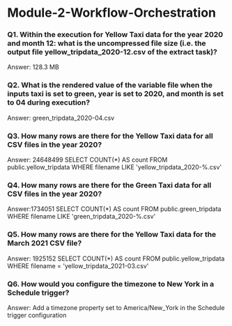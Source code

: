 # Module-2-Workflow-Orchestration


### Q1. Within the execution for Yellow Taxi data for the year 2020 and month 12: what is the uncompressed file size (i.e. the output file yellow_tripdata_2020-12.csv of the extract task)?
Answer: 128.3 MB
### Q2. What is the rendered value of the variable file when the inputs taxi is set to green, year is set to 2020, and month is set to 04 during execution?
Answer: green_tripdata_2020-04.csv
### Q3. How many rows are there for the Yellow Taxi data for all CSV files in the year 2020?
Answer: 24648499
    SELECT COUNT(*) AS count
    FROM public.yellow_tripdata
    WHERE filename LIKE 'yellow_tripdata_2020-%.csv'
### Q4. How many rows are there for the Green Taxi data for all CSV files in the year 2020?
Answer:1734051
    SELECT COUNT(*) AS count
    FROM public.green_tripdata
    WHERE filename LIKE 'green_tripdata_2020-%.csv'
### Q5. How many rows are there for the Yellow Taxi data for the March 2021 CSV file?
Answer: 1925152
    SELECT COUNT(*) AS count
    FROM public.yellow_tripdata
    WHERE filename = 'yellow_tripdata_2021-03.csv'
### Q6. How would you configure the timezone to New York in a Schedule trigger?
Answer: Add a timezone property set to America/New_York in the Schedule trigger configuration
